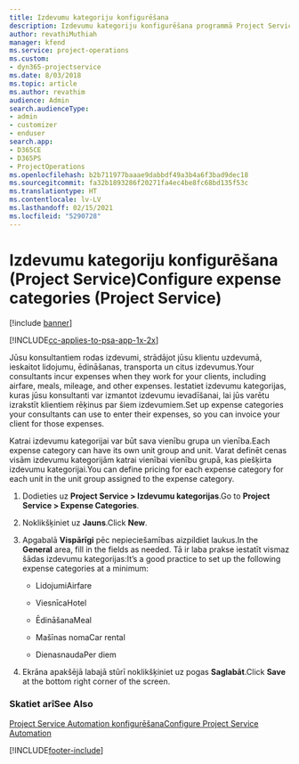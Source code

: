 ```yaml
---
title: Izdevumu kategoriju konfigurēšana
description: Izdevumu kategoriju konfigurēšana programmā Project Service
author: revathiMuthiah
manager: kfend
ms.service: project-operations
ms.custom:
- dyn365-projectservice
ms.date: 8/03/2018
ms.topic: article
ms.author: revathim
audience: Admin
search.audienceType:
- admin
- customizer
- enduser
search.app:
- D365CE
- D365PS
- ProjectOperations
ms.openlocfilehash: b2b711977baaae9dabbdf49a3b4a6f3bad9dec18
ms.sourcegitcommit: fa32b1893286f20271fa4ec4be8fc68bd135f53c
ms.translationtype: HT
ms.contentlocale: lv-LV
ms.lasthandoff: 02/15/2021
ms.locfileid: "5290728"
---
```

# <a name="configure-expense-categories-project-service"></a><span data-ttu-id="81631-103">Izdevumu kategoriju konfigurēšana (Project Service)</span><span class="sxs-lookup"><span data-stu-id="81631-103">Configure expense categories (Project Service)</span></span>

[!include [banner](../includes/psa-now-project-operations.md)]

[!INCLUDE[cc-applies-to-psa-app-1x-2x](../includes/cc-applies-to-psa-app-1x-2x.md)]

<span data-ttu-id="81631-104">Jūsu konsultantiem rodas izdevumi, strādājot jūsu klientu uzdevumā, ieskaitot lidojumu, ēdināšanas, transporta un citus izdevumus.</span><span class="sxs-lookup"><span data-stu-id="81631-104">Your consultants incur expenses when they work for your clients, including airfare, meals, mileage, and other expenses.</span></span> <span data-ttu-id="81631-105">Iestatiet izdevumu kategorijas, kuras jūsu konsultanti var izmantot izdevumu ievadīšanai, lai jūs varētu izrakstīt klientiem rēķinus par šiem izdevumiem.</span><span class="sxs-lookup"><span data-stu-id="81631-105">Set up expense categories your consultants can use to enter their expenses, so you can invoice your client for those expenses.</span></span>  
  
<span data-ttu-id="81631-106">Katrai izdevumu kategorijai var būt sava vienību grupa un vienība.</span><span class="sxs-lookup"><span data-stu-id="81631-106">Each expense category can have its own unit group and unit.</span></span> <span data-ttu-id="81631-107">Varat definēt cenas visām izdevumu kategorijām katrai vienībai vienību grupā, kas piešķirta izdevumu kategorijai.</span><span class="sxs-lookup"><span data-stu-id="81631-107">You can define pricing for each expense category for each unit in the unit group assigned to the expense category.</span></span>  
  
1.  <span data-ttu-id="81631-108">Dodieties uz **Project Service > Izdevumu kategorijas**.</span><span class="sxs-lookup"><span data-stu-id="81631-108">Go to **Project Service > Expense Categories**.</span></span>  
  
2.  <span data-ttu-id="81631-109">Noklikšķiniet uz **Jauns**.</span><span class="sxs-lookup"><span data-stu-id="81631-109">Click **New**.</span></span>  
  
3.  <span data-ttu-id="81631-110">Apgabalā **Vispārīgi** pēc nepieciešamības aizpildiet laukus.</span><span class="sxs-lookup"><span data-stu-id="81631-110">In the **General** area, fill in the fields as needed.</span></span> <span data-ttu-id="81631-111">Tā ir laba prakse iestatīt vismaz šādas izdevumu kategorijas:</span><span class="sxs-lookup"><span data-stu-id="81631-111">It’s a good practice to set up the following expense categories at a minimum:</span></span>  
  
    -   <span data-ttu-id="81631-112">Lidojumi</span><span class="sxs-lookup"><span data-stu-id="81631-112">Airfare</span></span>  
  
    -   <span data-ttu-id="81631-113">Viesnīca</span><span class="sxs-lookup"><span data-stu-id="81631-113">Hotel</span></span>  
  
    -   <span data-ttu-id="81631-114">Ēdināšana</span><span class="sxs-lookup"><span data-stu-id="81631-114">Meal</span></span>  
  
    -   <span data-ttu-id="81631-115">Mašīnas noma</span><span class="sxs-lookup"><span data-stu-id="81631-115">Car rental</span></span>  
  
    -   <span data-ttu-id="81631-116">Dienasnauda</span><span class="sxs-lookup"><span data-stu-id="81631-116">Per diem</span></span>  
  
4.  <span data-ttu-id="81631-117">Ekrāna apakšējā labajā stūrī noklikšķiniet uz pogas **Saglabāt**.</span><span class="sxs-lookup"><span data-stu-id="81631-117">Click **Save** at the bottom right corner of the screen.</span></span>  
  
### <a name="see-also"></a><span data-ttu-id="81631-118">Skatiet arī</span><span class="sxs-lookup"><span data-stu-id="81631-118">See Also</span></span>  
 [<span data-ttu-id="81631-119">Project Service Automation konfigurēšana</span><span class="sxs-lookup"><span data-stu-id="81631-119">Configure Project Service Automation</span></span>](../psa/configure.md)


[!INCLUDE[footer-include](../includes/footer-banner.md)]